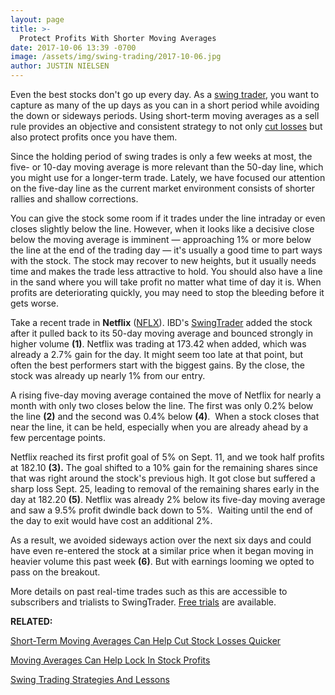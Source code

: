 ```yaml
---
layout: page
title: >-
  Protect Profits With Shorter Moving Averages
date: 2017-10-06 13:39 -0700
image: /assets/img/swing-trading/2017-10-06.jpg
author: JUSTIN NIELSEN
---
```






Even the best stocks don't go up every day. As a [swing trader](https://www.investors.com/ibd-university/swing-trading/), you want to capture as many of the up days as you can in a short period while avoiding the down or sideways periods. Using short-term moving averages as a sell rule provides an objective and consistent strategy to not only [cut losses](https://www.investors.com/research/swing-trading/short-term-moving-averages-can-help-cut-stock-losses-quicker/) but also protect profits once you have them.


Since the holding period of swing trades is only a few weeks at most, the five- or 10-day moving average is more relevant than the 50-day line, which you might use for a longer-term trade. Lately, we have focused our attention on the five-day line as the current market environment consists of shorter rallies and shallow corrections.


You can give the stock some room if it trades under the line intraday or even closes slightly below the line. However, when it looks like a decisive close below the moving average is imminent — approaching 1% or more below the line at the end of the trading day — it's usually a good time to part ways with the stock. The stock may recover to new heights, but it usually needs time and makes the trade less attractive to hold. You should also have a line in the sand where you will take profit no matter what time of day it is. When profits are deteriorating quickly, you may need to stop the bleeding before it gets worse.


Take a recent trade in **Netflix** ([NFLX](https://research.investors.com/quote.aspx?symbol=NFLX)). IBD's [SwingTrader](http://shop.investors.com/offer/splashresponsive.aspx?id=SwingTrader&src=A011LPH) added the stock after it pulled back to its 50-day moving average and bounced strongly in higher volume **(1)**. Netflix was trading at 173.42 when added, which was already a 2.7% gain for the day. It might seem too late at that point, but often the best performers start with the biggest gains. By the close, the stock was already up nearly 1% from our entry.


A rising five-day moving average contained the move of Netflix for nearly a month with only two closes below the line. The first was only 0.2% below the line **(2)** and the second was 0.4% below **(4)**.  When a stock closes that near the line, it can be held, especially when you are already ahead by a few percentage points.


Netflix reached its first profit goal of 5% on Sept. 11, and we took half profits at 182.10 **(3).** The goal shifted to a 10% gain for the remaining shares since that was right around the stock's previous high. It got close but suffered a sharp loss Sept. 25, leading to removal of the remaining shares early in the day at 182.20 **(5)**. Netflix was already 2% below its five-day moving average and saw a 9.5% profit dwindle back down to 5%.  Waiting until the end of the day to exit would have cost an additional 2%.


As a result, we avoided sideways action over the next six days and could have even re-entered the stock at a similar price when it began moving in heavier volume this past week **(6)**. But with earnings looming we opted to pass on the breakout.


More details on past real-time trades such as this are accessible to subscribers and trialists to SwingTrader. [Free trials](http://shop.investors.com/offer/splashresponsive.aspx?id=SwingTrader&src=A011LPH) are available.


**RELATED:**


[Short-Term Moving Averages Can Help Cut Stock Losses Quicker](https://www.investors.com/research/swing-trading/short-term-moving-averages-can-help-cut-stock-losses-quicker/)


[Moving Averages Can Help Lock In Stock Profits](https://www.investors.com/research/swing-trading/moving-averages-can-help-lock-in-stock-profits/)


[Swing Trading Strategies And Lessons](https://www.investors.com/ibd-university/swing-trading/)


 




